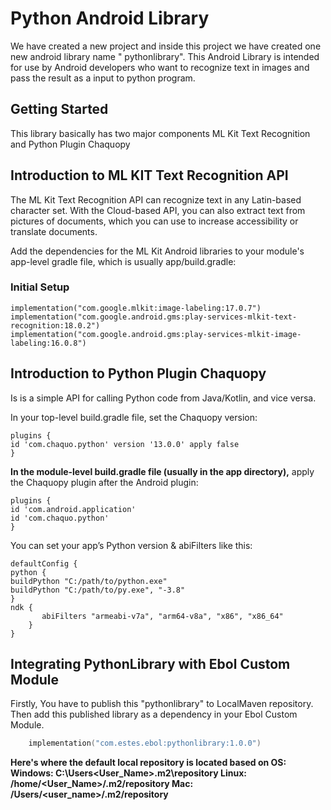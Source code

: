 # Python Android Library

We have created a new project and inside this project we have created one new android library name "
pythonlibrary". This Android Library is intended for use by Android developers who want to recognize
text in images and pass the result as a input to python program.

## Getting Started

This library basically has two major components ML Kit Text Recognition and Python Plugin Chaquopy

## Introduction to ML KIT Text Recognition API

The ML Kit Text Recognition API can recognize text in any Latin-based character set. With the
Cloud-based API, you can also extract text from pictures of documents, which you can use to increase
accessibility or translate documents.

Add the dependencies for the ML Kit Android libraries to your module's app-level gradle file, which
is usually app/build.gradle:

### Initial Setup

```
implementation("com.google.mlkit:image-labeling:17.0.7")
implementation("com.google.android.gms:play-services-mlkit-text-recognition:18.0.2")
implementation("com.google.android.gms:play-services-mlkit-image-labeling:16.0.8")
```

## Introduction to Python Plugin Chaquopy

Is is a simple API for calling Python code from Java/Kotlin, and vice versa.

In your top-level build.gradle file, set the Chaquopy version:

```
plugins {
id 'com.chaquo.python' version '13.0.0' apply false
}
```

**In the module-level build.gradle file (usually in the app directory),**
apply the Chaquopy plugin after the Android plugin:

```
plugins {
id 'com.android.application'
id 'com.chaquo.python'
}
```

You can set your app’s Python version & abiFilters like this:

```
defaultConfig {
python {
buildPython "C:/path/to/python.exe"
buildPython "C:/path/to/py.exe", "-3.8"
}
ndk {
       abiFilters "armeabi-v7a", "arm64-v8a", "x86", "x86_64"
    }
}
```

## Integrating PythonLibrary with Ebol Custom Module

Firstly, You have to publish this "pythonlibrary" to LocalMaven repository. Then add this published
library as a dependency in your Ebol Custom Module.

```kotlin
    implementation("com.estes.ebol:pythonlibrary:1.0.0")
````

**Here's where the default local repository is located based on OS:
Windows: C:\Users\<User_Name>\.m2\repository 
Linux: /home/<User_Name>/.m2/repository 
Mac: /Users/<user_name>/.m2/repository**

